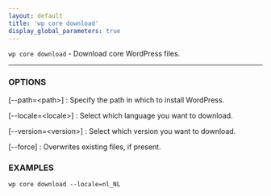 ```yaml
---
layout: default
title: 'wp core download'
display_global_parameters: true
---
```


`wp core download` - Download core WordPress files.

<hr />

### OPTIONS

[\--path=&lt;path&gt;]
: Specify the path in which to install WordPress.

[\--locale=&lt;locale&gt;]
: Select which language you want to download.

[\--version=&lt;version&gt;]
: Select which version you want to download.

[\--force]
: Overwrites existing files, if present.

### EXAMPLES

    wp core download --locale=nl_NL



